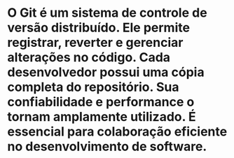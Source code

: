 # O Git é um sistema de controle de versão distribuído. Ele permite registrar, reverter e gerenciar alterações no código. Cada desenvolvedor possui uma cópia completa do repositório. Sua confiabilidade e performance o tornam amplamente utilizado. É essencial para colaboração eficiente no desenvolvimento de software.











